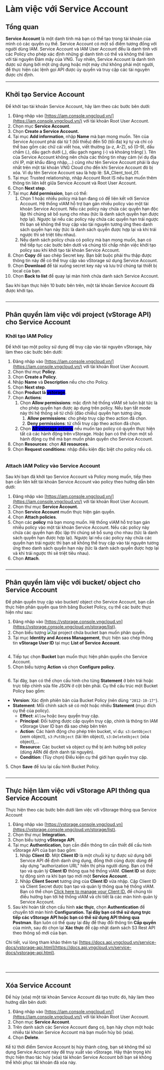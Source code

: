 # Làm việc với Service Account

## **Tổng quan**

**Service Account** là một danh tính mà bạn có thể tạo trong tài khoản của mình có các quyền cụ thể. Service Account có một số điểm tương đồng với người dùng IAM. Service Account và IAM User Account đều là danh tính với các Policy cho phép xác định những gì danh tính có thể và không thể làm với tài nguyên Đám mây của VNG. Tuy nhiên, Service Account là danh tính được sử dụng bởi một ứng dụng hoặc một máy chứ không phải một người, để thực hiện các lệnh gọi API được ủy quyền và truy cập các tài nguyên được chỉ định.

***

## Khởi tạo Service Account

Để khởi tạo tài khoản Service Account, hãy làm theo các bước bên dưới:

1. Đăng nhập vào [https://iam.console.vngcloud.vn/](https://iam.console.vngcloud.vn/) với tài khoản Root User Account.
2. Chọn mục **Service Account**.
3. Chọn **Create a Service Account.**
4. Tại mục **Add information**, nhập **Name** mà bạn mong muốn. Tên của Service Account phải dài từ 1 (tối thiểu) đến 50 (tối đa) ký tự và chỉ có thể bao gồm các chữ cái viết hoa, viết thường (a-z, A-Z), số (0-9), dấu chấm (.), dấu gạch dưới (\_), dấu gạch ngang (-) và khoảng trắng( ). Tên của Service Account không nên chứa các thông tin nhạy cảm (ví dụ địa chỉ IP, mật khẩu đăng nhập,...) cũng như tên Service Account phải là duy nhất trên một tài khoản VNG Cloud cho đến khi Service Account đó bị xóa. Ví dụ tên Service Account sau là hợp lệ: SA\_Client\_tool\_01.
5. Tại mục Trusted relationship, nhập Account Root IS nếu bạn muốn thêm thông tin liên kết giữa Service Account và Root User Account.
6. Chọn **Next step**.
7. Tại mục **Add permission**, bạn có thể:
   1. Chọn 1 hoặc nhiều policy mà bạn đang có để liên kết với Service Account. Hệ thống vIAM hỗ trợ bạn gán nhiều policy vào một tài khoản Service Account. Nếu các policy này chứa các quyền hạn độc lập thì chúng sẽ bổ sung cho nhau (tức là danh sách quyền hạn được hợp lại). Ngược lại nếu các policy này chứa các quyền hạn trái ngược thì bạn sẽ không thể truy cập vào tài nguyên tương ứng theo danh sách quyền hạn này (tức là danh sách quyền được hợp lại và khi trái ngược thì sẽ triệt tiêu nhau).
   2. Nếu danh sách policy chưa có policy mà bạn mong muốn, bạn có thể tiếp tục các bước bên dưới và chúng tôi chấp nhận việc khởi tạo policy sau khi khởi tạo tài khoản Service Account.
8. Chọn **Copy** để sao chép Secret key. Bạn bắt buộc phải thu thập được thông tin này để có thể truy cập vào vStorage sử dụng Service Account.
9. Chọn **Download** để tải xuống secret key này và lưu trữ chúng tại thiết bị local của bạn.
10. Chọn **Back to list** để quay lại màn hình chứa danh sách Service Account.

Sau khi bạn thực hiện 10 bước bên trên, một tài khoản Service Account đã được khởi tạo.

<figure><img src="../../../../.gitbook/assets/image (11) (1) (1) (1) (1).png" alt=""><figcaption></figcaption></figure>

***

## Phân quyền làm việc với project (vStorage API) cho Service Account

### Khởi tạo IAM Policy

Để khởi tạo một policy sử dụng để truy cập vào tài nguyên vStorage, hãy làm theo các bước bên dưới:

1. Đăng nhập vào [https://iam.console.vngcloud.vn/](https://iam.console.vngcloud.vn/) với tài khoản Root User Account.
2. Chọn thư mục **Policy**.
3. Chọn **Create a Policy**.
4. Nhập **Name** và **Description** nếu cho cho Policy.
5. Chọn **Next step**.
6. Chọn **Product là&#x20;**<mark style="background-color:blue;">**vstorage**</mark>.
7. Chọn **Actions**:
   1. Chọn **Allow permissions**: mặc định hệ thống vIAM sẽ luôn bật tức là cho phép quyền hạn được áp dụng trên policy. Nếu bạn tắt mode này thì hệ thống sẽ từ chối (đảo chiều) quyền hạn tương ứng.
      1. **Allow permissions**: cho phép truy cập theo action đã chọn.
      2. **Deny permissions**: từ chối truy cập theo action đã chọn.
   2. Chọn <mark style="background-color:blue;">**All vstorage actions**</mark> nếu muốn tạo policy có quyền thực hiện tất cả các hành động trên vStorage. Hoặc bạn có thể chọn một số hành động cụ thể mà bạn muốn phân quyền cho Service Account.
8. Chọn **Resources**: chọn **All resources.**
9. Chọn **Request conditions:** nhập điều kiện đặc biệt cho policy nếu có.

<figure><img src="../../../../.gitbook/assets/image (3) (1) (1) (1) (1) (1) (1) (1) (1) (1) (1) (1) (1) (1) (1) (1).png" alt=""><figcaption></figcaption></figure>

### Attach IAM Policy vào Service Account

Sau khi bạn đã khởi tạo Service Account và Policy mong muốn, tiếp theo bạn cần liên kết tài khoản Service Account vào policy theo hướng dẫn bên dưới:

1. Đăng nhập vào [https://iam.console.vngcloud.vn/](https://iam.console.vngcloud.vn/) với tài khoản Root User Account.
2. Chọn thư mục **Service Account.**
3. Chọn **Service Account** muốn thực hiện gán quyền.
4. Chọn **Attach policies**.
5. Chọn các **policy** mà bạn mong muốn. Hệ thống vIAM hỗ trợ bạn gán nhiều policy vào một tài khoản Service Account. Nếu các policy này chứa các quyền hạn độc lập thì chúng sẽ bổ sung cho nhau (tức là danh sách quyền hạn được hợp lại). Ngược lại nếu các policy này chứa các quyền hạn trái ngược thì bạn sẽ không thể truy cập vào tài nguyên tương ứng theo danh sách quyền hạn này (tức là danh sách quyền được hợp lại và khi trái ngược thì sẽ triệt tiêu nhau).
6. Chọn **Attach**.

<figure><img src="../../../../.gitbook/assets/image (12) (1) (1) (1).png" alt=""><figcaption></figcaption></figure>

***

## Phân quyền làm việc với bucket/ object cho Service Account

Để phân quyền truy cập vào bucket/ object cho Service Account, bạn cần thực hiện phân quyền qua tính băng Bucket Policy, cụ thể các bước thực hiện như sau:

1. Đăng nhập vào [https://vstorage.console.vngcloud.vn](https://vstorage.console.vngcloud.vn/storage/list).
2. Chọn biểu tượng ![](<../../../../.gitbook/assets/image (7) (1) (1) (1) (1) (1) (1) (1) (1) (1) (1).png>)tại project chứa bucket bạn muốn phân quyền.
3. Tại mục **Identity and Access Management**, thực hiện sao chép thông tin **vStorage User ID** tại mục **List of Service Account**.

<figure><img src="../../../../.gitbook/assets/image (13) (1) (1).png" alt=""><figcaption></figcaption></figure>

4. Tiếp tục chọn **Bucket** bạn muốn thực hiện phân quyền cho Service Account.
5. Chọn biểu tượng **Action** và chọn **Configure policy.**

<figure><img src="../../../../.gitbook/assets/image (870).png" alt=""><figcaption></figcaption></figure>

6. Tại đây, bạn có thể chọn cấu hình cho từng **Statement** ở bên trái hoặc trực tiếp chỉnh sửa file JSON ở cột bên phải. Cụ thể cấu trúc một Bucket Policy bao gồm:

* **Version**: Xác định phiên bản của Bucket Policy (nên dùng `"2012-10-17"`).
* **Statement**: Mỗi chính sách sẽ có một hoặc nhiều **Statement** (mục đích cụ thể của policy).
  * **Effect**: `Allow` hoặc `Deny` quyền truy cập.
  * **Principal**: Đối tượng được cấp quyền truy cập, chính là thông tin IAM vStorage User ID bạn đã sao chép bên trên
  * **Action**: Các hành động cho phép trên bucket, ví dụ: `s3:GetObject` (xem object), `s3:PutObject` (tải lên object), `s3:DeleteObject` (xóa object),…
  * **Resource**: Các bucket và object cụ thể bị ảnh hưởng bởi policy (dùng ARN để định danh tài nguyên).
  * **Condition**: (Tùy chọn) Điều kiện cụ thể giới hạn quyền truy cập.

5\. Chọn **Save** để lưu lại cấu hình Bucket Policy.

<figure><img src="../../../../.gitbook/assets/image (14) (1).png" alt=""><figcaption></figcaption></figure>

***

## Thực hiện làm việc với vStorage API thông qua Service Account

Thực hiện theo các bước bên dưới làm việc với vStorage thông qua Service Account

1. Đăng nhập vào [https://vstorage.console.vngcloud.vn](https://vstorage.console.vngcloud.vn/storage/list).
2. Chọn thư mục **Integration.**
3. Chọn biểu tượng **vStorage API**.
4. Tại mục **Authentication**, bạn cần điền thông tin cần thiết để cấu hình vStorage API của bạn bao gồm:
   1. Nhập **Client ID**. Một **Client ID** là một chuỗi ký tự được sử dụng bởi Service API để định danh ứng dụng, đồng thời cũng được dùng để xây dựng "authorization URL" hiển thị phía người dùng. Bạn có thể tạo và quản lý **Client ID** thông qua hệ thống vIAM. **Client ID** sẽ được tự động sinh ra khi bạn tạo mới một **Service Account**. .
   2. Nhập **Client Secret** tương ứng của **Client ID** vừa nhập. Cặp Client ID và Client Secret được bạn tạo và quản lý thông qua hệ thống vIAM. Bạn có thể chọn [Click here to manage your Client ID.](https://iam.console.vngcloud.vn/service-accounts) để chúng tôi điều hướng bạn tới hệ thống vIAM và chi tiết là các màn hình quản lý Service Account.
5. Sau khi hoàn tất chọn cấu hình **xác thực**, chọn **Authentication** để chuyển tới màn hình **Configuration. Tại đây bạn có thể sử dụng trực tiếp các vStorage API hoặc bạn có thể sử dụng API thông qua Postman**. Bạn luôn có thể quay lại đây để thay đổi thông tin **Cấp quyền** của mình, sau đó chọn lại **Xác thực** để cập nhật danh sách S3 Rest API theo thông số mới của bạn.

Chi tiết, vui lòng tham khảo thêm tại [https://docs.api.vngcloud.vn/service-docs/vstorage-api.html](https://docs.api.vngcloud.vn/service-docs/vstorage-api.html).

<figure><img src="../../../../.gitbook/assets/image (15) (1).png" alt=""><figcaption></figcaption></figure>

<figure><img src="../../../../.gitbook/assets/image (16) (1).png" alt=""><figcaption></figcaption></figure>

<figure><img src="../../../../.gitbook/assets/image (17) (1).png" alt=""><figcaption></figcaption></figure>

***

## Xóa Service Account

Để hủy (xóa) một tài khoản Service Account đã tạo trước đó, hãy làm theo hướng dẫn bên dưới:

1. Đăng nhập vào [https://iam.console.vngcloud.vn/](https://iam.console.vngcloud.vn/) với tài khoản Root User Account.
2. Chọn mục **Service Account**.
3. Trên danh sách các Service Account đang có, bạn hãy chọn một hoặc nhiều tài khoản Service Account mà bạn muốn hủy bỏ (xóa).
4. Chọn **Delete**.

Kể từ thời điểm Service Account bị hủy thành công, bạn sẽ không thể sử dụng Service Account này để truy xuất vào vStorage. Hãy thận trọng khi thực hiện thao tác hủy (xóa) tài khoản Service Account bởi bạn sẽ không thể khôi phục tài khoản đã xóa này.
